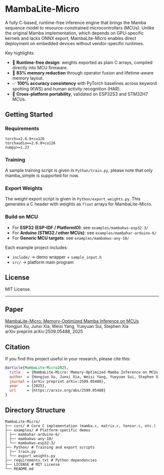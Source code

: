 # MambaLite-Micro
A fully C-based, runtime-free inference engine that brings the Mamba sequence model to resource-constrained microcontrollers (MCUs). Unlike the original Mamba implementation, which depends on GPU-specific kernels and lacks ONNX export, MambaLite-Micro enables direct deployment on embedded devices without vendor-specific runtimes.

Key highlights:
- 🚀 **Runtime-free design**: weights exported as plain C arrays, compiled directly into MCU firmware.  
- 💾 **83% memory reduction** through operator fusion and lifetime-aware memory layout.  
- ✅ **100% accuracy consistency** with PyTorch baselines across keyword spotting (KWS) and human activity recognition (HAR).  
- 🔧 **Cross-platform portability**, validated on ESP32S3 and STM32H7 MCUs.  

## Getting Started

### Requirements

```
torch==2.6.0+cu126
torchaudio==2.6.0+cu126
numpy>=1.23
```

### Training

A sample training script is given in `Python/train.py`, please note that only mamba_simple is supported for now.

### Export Weights

The weight export script is given in `Python/export_weights.py`. This generates a C header with weights as `float` arrays for MambaLite-Micro. 

### Build on MCU

- For **ESP32 (ESP-IDF / PlatformIO)**: see `examples/mambakws-esp32-3/`
- For **Arduino (STM32 / other MCUs)**: see `examples/mambahar-arduino-6/`
- For **Generic MCU targets**: see `examples/mambakws-any-10/`  

Each example project includes:

- `include/` → demo wrapper + `sample_input.h`
- `src/` → platform main program

## License

MIT License.

------
## Paper
[MambaLite-Micro: Memory-Optimized Mamba Inference on MCUs](https://arxiv.org/abs/2509.05488)  
Hongjun Xu, Junxi Xia, Weisi Yang, Yueyuan Sui, Stephen Xia  
arXiv preprint arXiv:2509.05488, 2025
## Citation

If you find this project useful in your research, please cite this:

```bibtex
@article{MambaLite-Micro2025,
  title   = {MambaLite-Micro: Memory-Optimized Mamba Inference on MCUs},
  author  = {Hongjun Xu, Junxi Xia, Weisi Yang, Yueyuan Sui, Stephen Xia},
  journal = {arXiv preprint arXiv:2509.05488},
  year    = {2025},
  url     = {https://arxiv.org/abs/2509.05488}
}
```

## Directory Structure
```
MambaLite-Micro/
├── csrc/ # Core C implementation (mamba.c, matrix.c, tensor.c, etc.)
├── examples/ # Platform-specific demos
│ ├── mambahar-arduino-6/
│ ├── mambakws-any-10/
│ └── mambakws-esp32-3/
├── Python/ # Training and export scripts
│ ├── train.py
│ └── export_weights.py
├── requirements.txt # Python dependencies
├── LICENSE # MIT License
└── README.md
```
